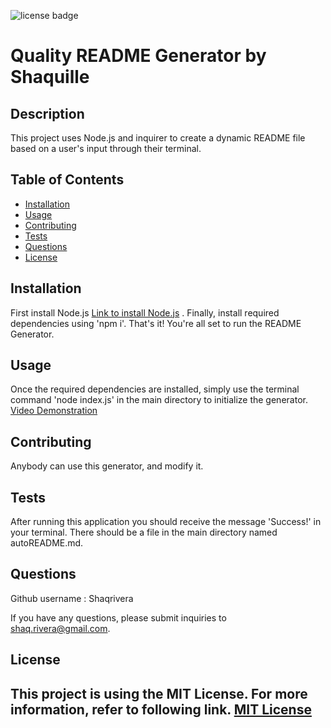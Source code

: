 ![license badge](https://img.shields.io/badge/license-MIT-blue)
  # Quality README Generator by Shaquille
  ## Description
  This project uses Node.js and inquirer to create a dynamic README file based on a user's input through their terminal.
  ## Table of Contents
  - [Installation](#installation)
  - [Usage](#usage)
  - [Contributing](#contributing)
  - [Tests](#tests)
  - [Questions](#questions)
  - [License](#license)
  ## Installation
  First install Node.js <a href="https://nodejs.org/en/download/" target="_blank">Link to install Node.js</a>
 . Finally, install required dependencies using 'npm i'. That's it! You're all set to run the README Generator.
  ## Usage
  Once the required dependencies are installed, simply use the terminal command 'node index.js' in the main directory to initialize the generator.
  <a href="https://drive.google.com/file/d/1M2rVjMBbsWpmj5ug1NZQjRf5ODFtbopT/view?usp=sharing" target="_blank">Video Demonstration</a>
  ## Contributing
  Anybody can use this generator, and modify it.
  ## Tests
  After running this application you should receive the message 'Success!' in your terminal. There should be a file in the main directory named autoREADME.md.
  
  ## Questions
  Github username : Shaqrivera
  
  If you have any questions, please submit inquiries to shaq.rivera@gmail.com.
  
  ## License
  This project is using the MIT License. For more information, refer to following link.
    [MIT License](https://spdx.org/licenses/MIT.htm)
  ---
